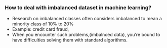 ### How to deal with imbalanced dataset in machine learning?

- Research on imbalanced classes often considers imbalanced to mean a minority class of 10% to 20%
- Example: credit card fraud, 
- When you encounter such problems,(imbalnced data),  you’re bound to have difficulties solving them with standard algorithms. 
